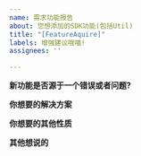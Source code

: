 ```yaml
---
name: 需求功能报告
about: 您想添加的SDK功能(包括Util)
title: "[FeatureAquire]"
labels: 增强建议哦喵!
assignees: ''

---
```


**新功能是否源于一个错误或者问题?**

**你想要的解决方案**

**你想要的其他性质**

**其他想说的**
